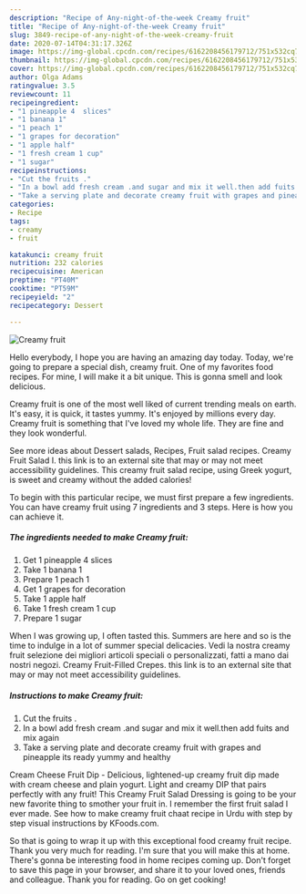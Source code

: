 ```yaml
---
description: "Recipe of Any-night-of-the-week Creamy fruit"
title: "Recipe of Any-night-of-the-week Creamy fruit"
slug: 3849-recipe-of-any-night-of-the-week-creamy-fruit
date: 2020-07-14T04:31:17.326Z
image: https://img-global.cpcdn.com/recipes/6162208456179712/751x532cq70/creamy-fruit-recipe-main-photo.jpg
thumbnail: https://img-global.cpcdn.com/recipes/6162208456179712/751x532cq70/creamy-fruit-recipe-main-photo.jpg
cover: https://img-global.cpcdn.com/recipes/6162208456179712/751x532cq70/creamy-fruit-recipe-main-photo.jpg
author: Olga Adams
ratingvalue: 3.5
reviewcount: 11
recipeingredient:
- "1 pineapple 4  slices"
- "1 banana 1"
- "1 peach 1"
- "1 grapes for decoration"
- "1 apple half"
- "1 fresh cream 1 cup"
- "1 sugar"
recipeinstructions:
- "Cut the fruits ."
- "In a bowl add fresh cream .and sugar and mix it well.then add fuits and mix again"
- "Take a serving plate and decorate creamy fruit with grapes and pineapple its ready yummy and healthy"
categories:
- Recipe
tags:
- creamy
- fruit

katakunci: creamy fruit 
nutrition: 232 calories
recipecuisine: American
preptime: "PT40M"
cooktime: "PT59M"
recipeyield: "2"
recipecategory: Dessert

---
```



![Creamy fruit](https://img-global.cpcdn.com/recipes/6162208456179712/751x532cq70/creamy-fruit-recipe-main-photo.jpg)

Hello everybody, I hope you are having an amazing day today. Today, we're going to prepare a special dish, creamy fruit. One of my favorites food recipes. For mine, I will make it a bit unique. This is gonna smell and look delicious.

Creamy fruit is one of the most well liked of current trending meals on earth. It's easy, it is quick, it tastes yummy. It's enjoyed by millions every day. Creamy fruit is something that I've loved my whole life. They are fine and they look wonderful.

See more ideas about Dessert salads, Recipes, Fruit salad recipes. Creamy Fruit Salad I. this link is to an external site that may or may not meet accessibility guidelines. This creamy fruit salad recipe, using Greek yogurt, is sweet and creamy without the added calories!


To begin with this particular recipe, we must first prepare a few ingredients. You can have creamy fruit using 7 ingredients and 3 steps. Here is how you can achieve it.

<!--inarticleads1-->

##### The ingredients needed to make Creamy fruit:

1. Get 1 pineapple 4  slices
1. Take 1 banana 1
1. Prepare 1 peach 1
1. Get 1 grapes for decoration
1. Take 1 apple half
1. Take 1 fresh cream 1 cup
1. Prepare 1 sugar


When I was growing up, I often tasted this. Summers are here and so is the time to indulge in a lot of summer special delicacies. Vedi la nostra creamy fruit selezione dei migliori articoli speciali o personalizzati, fatti a mano dai nostri negozi. Creamy Fruit-Filled Crepes. this link is to an external site that may or may not meet accessibility guidelines. 

<!--inarticleads2-->

##### Instructions to make Creamy fruit:

1. Cut the fruits .
1. In a bowl add fresh cream .and sugar and mix it well.then add fuits and mix again
1. Take a serving plate and decorate creamy fruit with grapes and pineapple its ready yummy and healthy


Cream Cheese Fruit Dip - Delicious, lightened-up creamy fruit dip made with cream cheese and plain yogurt. Light and creamy DIP that pairs perfectly with any fruit! This Creamy Fruit Salad Dressing is going to be your new favorite thing to smother your fruit in. I remember the first fruit salad I ever made. See how to make creamy fruit chaat recipe in Urdu with step by step visual instructions by KFoods.com. 

So that is going to wrap it up with this exceptional food creamy fruit recipe. Thank you very much for reading. I'm sure that you will make this at home. There's gonna be interesting food in home recipes coming up. Don't forget to save this page in your browser, and share it to your loved ones, friends and colleague. Thank you for reading. Go on get cooking!
